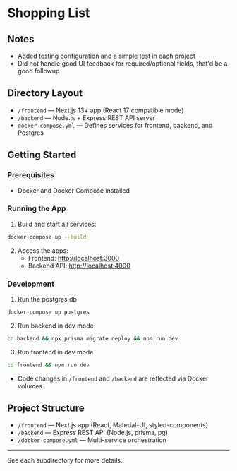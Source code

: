 # Shopping List

## Notes

- Added testing configuration and a simple test in each project
- Did not handle good UI feedback for required/optional fields, that'd be a good followup


## Directory Layout

- `/frontend` — Next.js 13+ app (React 17 compatible mode)
- `/backend` — Node.js + Express REST API server
- `docker-compose.yml` — Defines services for frontend, backend, and Postgres

## Getting Started

### Prerequisites
- Docker and Docker Compose installed

### Running the App

1. Build and start all services:
```sh
docker-compose up --build
```

2. Access the apps:
   - Frontend: [http://localhost:3000](http://localhost:3000)
   - Backend API: [http://localhost:4000](http://localhost:4000)


### Development

1. Run the postgres db
```sh
docker-compose up postgres
```

2. Run backend in dev mode
```sh
cd backend && npx prisma migrate deploy && npm run dev
```
   
3. Run frontend in dev mode
```sh
cd frontend && npm run dev
```

- Code changes in `/frontend` and `/backend` are reflected via Docker volumes.


## Project Structure

- `/frontend` — Next.js app (React, Material-UI, styled-components)
- `/backend` — Express REST API (Node.js, prisma, pg)
- `/docker-compose.yml` — Multi-service orchestration

---

See each subdirectory for more details.
